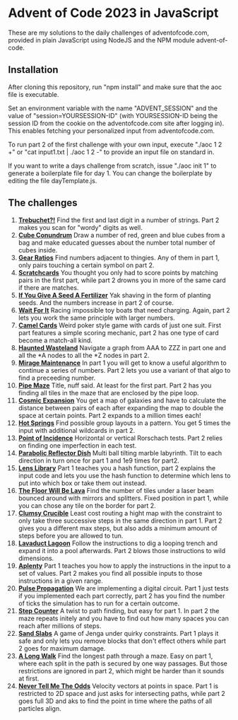 Advent of Code 2023 in JavaScript
=================================

These are my solutions to the daily challenges of adventofcode.com, provided in plain JavaScript using NodeJS and the NPM module advent-of-code.

Installation
------------

After cloning this repository, run "npm install" and make sure that the aoc file is executable.

Set an environment variable with the name "ADVENT_SESSION" and the value of "session=YOURSESSION-ID" (with YOURSESSION-ID being the session ID from the cookie on the adventofcode.com site after logging in). This enables fetching your personalized input from adventofcode.com.

To run part 2 of the first challenge with your own input, execute "./aoc 1 2 +" or "cat input1.txt | ./aoc 1 2 -" to provide an input file on standard in.

If you want to write a days challenge from scratch, issue "./aoc init 1" to generate a boilerplate file for day 1. You can change the boilerplate by editing the file dayTemplate.js.

The challenges
--------------

1. **[Trebuchet?!](day1.js)** Find the first and last digit in a number of strings. Part 2 makes you scan for "wordy" digits as well.
2. **[Cube Conundrum](day2.js)** Draw a number of red, green and blue cubes from a bag and make educated guesses about the number total number of cubes inside.
3. **[Gear Ratios](day3.js)** Find numbers adjacent to thingies. Any of them in part 1, only pairs touching a certain symbol on part 2.
4. **[Scratchcards](day4.js)** You thought you only had to score points by matching pairs in the first part, while part 2 drowns you in more of the same card if there are matches.
5. **[If You Give A Seed A Fertilizer](day5.js)** Yak shaving in the form of planting seeds. And the numbers increase in part 2 of course.
6. **[Wait For It](day6.js)** Racing impossible toy boats that need charging. Again, part 2 lets you work the same principle with larger numbers.
7. **[Camel Cards](day7.js)** Weird poker style game with cards of just one suit. First part features a simple scoring mechanic, part 2 has one type of card become a match-all kind.
8. **[Haunted Wasteland](day8.js)** Navigate a graph from AAA to ZZZ in part one and all the \*A nodes to all the \*Z nodes in part 2.
9. **[Mirage Maintenance](day9.js)** In part 1 you will get to know a useful algorithm to continue a series of numbers. Part 2 lets you use a variant of that algo to find a preceeding number.
10. **[Pipe Maze](day10.js)** Title, nuff said. At least for the first part. Part 2 has you finding all tiles in the maze that are enclosed by the pipe loop.
11. **[Cosmic Expansion](day11.js)** You get a map of galaxies and have to calculate the distance between pairs of each after expanding the map to double the space at certain points. Part 2 expands to a million times each!
12. **[Hot Springs](day12.js)** Find possible group layouts in a pattern. You get 5 times the input with additional wildcards in part 2.
13. **[Point of Incidence](day13.js)** Horizontal or vertical Rorschach tests. Part 2 relies on finding one imperfection in each test.
14. **[Parabolic Reflector Dish](day14.js)** Multi ball tilting marble labyrinth. Tilt to each direction in turn once for part 1 and 1e9 times for part2.
15. **[Lens Library](day15.js)** Part 1 teaches you a hash function, part 2 explains the input code and lets you use the hash function to determine which lens to put into which box or take them out instead.
16. **[The Floor Will Be Lava](day16.js)** Find the number of tiles under a laser beam bounced around with mirrors and splitters. Fixed position in part 1, while you can chose any tile on the border for part 2.
17. **[Clumsy Crucible](day17.js)** Least cost routing a hight map with the constraint to only take three successive steps in the same direction in part 1. Part 2 gives you a different max steps, but also adds a minimum amount of steps before you are allowed to tun.
18. **[Lavaduct Lagoon](day18.js)** Follow the instructions to dig a looping trench and expand it into a pool afterwards. Part 2 blows those instructions to wild dimensions.
19. **[Aplenty](day19.js)** Part 1 teaches you how to apply the instructions in the input to a set of values. Part 2 makes you find all possible inputs to those instructions in a given range.
20. **[Pulse Propagation](day20.js)** We are implementing a digital circuit. Part 1 just tests if you implemented each part correctly, part 2 has you find the number of ticks the simulation has to run for a certain outcome.
21. **[Step Counter](day21.js)** A twist to path finding, but easy for part 1. In part 2 the maze repeats initely and you have to find out how many spaces you can reach after millions of steps.
22. **[Sand Slabs](day22.js)** A game of Jenga under quirky constraints. Part 1 plays it safe and only lets you remove blocks that don't effect others while part 2 goes for maximum damage.
23. **[A Long Walk](day23.js)** Find the longest path through a maze. Easy on part 1, where each split in the path is secured by one way passages. But those restrictions are ignored in part 2, which might be harder than it sounds at first.
24. **[Never Tell Me The Odds](day24.js)** Velocity vectors at points in space. Part 1 is restricted to 2D space and just asks for intersecting paths, while part 2 goes full 3D and aks to find the point in time where the paths of all particles align.
